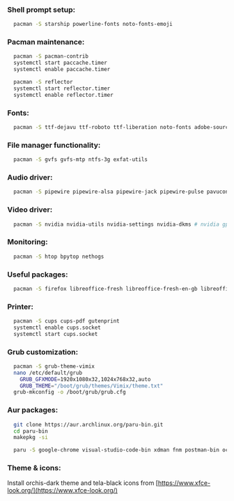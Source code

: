 ### Shell prompt setup:

```sh
  pacman -S starship powerline-fonts noto-fonts-emoji
```

### Pacman maintenance:

```sh
  pacman -S pacman-contrib
  systemctl start paccache.timer
  systemctl enable paccache.timer

  pacman -S reflector
  systemctl start reflector.timer
  systemctl enable reflector.timer
```

### Fonts:

```sh
  pacman -S ttf-dejavu ttf-roboto ttf-liberation noto-fonts adobe-source-han-sans-otc-fonts
```

### File manager functionality:

```sh
  pacman -S gvfs gvfs-mtp ntfs-3g exfat-utils
```

### Audio driver:

```sh
  pacman -S pipewire pipewire-alsa pipewire-jack pipewire-pulse pavucontrol
```

### Video driver:

```sh
  pacman -S nvidia nvidia-utils nvidia-settings nvidia-dkms # nvidia gpu only
```

### Monitoring:

```sh
  pacman -S htop bpytop nethogs
```

### Useful packages:

```sh
  pacman -S firefox libreoffice-fresh libreoffice-fresh-en-gb libreoffice-fresh-fr discord mpv gimp inkscape krita poppler-glib ghostscript gparted git evince alacarte network-manager-applet flameshot neofetch viewnior qbittorrent picard galculator seahorse audacity kazam terminator sqlitebrowser catfish yt-dlp python tk tcl
```

### Printer:

```sh
  pacman -S cups cups-pdf gutenprint
  systemctl enable cups.socket
  systemctl start cups.socket
```

### Grub customization:

```sh
  pacman -S grub-theme-vimix
  nano /etc/default/grub
    GRUB_GFXMODE=1920x1080x32,1024x768x32,auto
    GRUB_THEME="/boot/grub/themes/Vimix/theme.txt"
  grub-mkconfig -o /boot/grub/grub.cfg
```

### Aur packages:

```sh
  git clone https://aur.archlinux.org/paru-bin.git
  cd paru-bin
  makepkg -si

  paru -S google-chrome visual-studio-code-bin xdman fnm postman-bin ocs-url jdownloader2 mongodb-bin mongodb-tools-bin mongodb-compass peazip-qt-bin
```

### Theme & icons:

Install orchis-dark theme and tela-black icons from [https://www.xfce-look.org/](https://www.xfce-look.org/)
